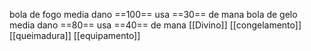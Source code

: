 bola de fogo media dano ==100== usa ==30== de mana
bola de gelo media dano ==80== usa ==40== de mana
[[Divino]] 
[[congelamento]]
[[queimadura]]
[[equipamento]]